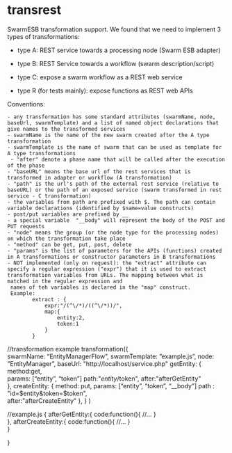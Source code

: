 # transrest
SwarmESB transformation support. 
We found that we need to implement 3 types of transformations:
- type A: REST service towards a processing node (Swarm ESB adapter) 
- type B: REST Service towards a workflow (swarm description/script) 
- type C: expose a swarm workflow as a REST web service


- type R (for tests mainly): expose functions as REST web APIs


Conventions:
 
    - any transformation has some standard attributes (swarmName, node, baseUrl, swarmTemplate) and a list of named object declarations that give names to the transformed services
    - swarmName is the name of the new swarm created after the A type transformation 
    - swarmTemplate is the name of swarm that can be used as template for A type transformations
     - "after" denote a phase name that will be called after the execution of the phase  
    - "baseURL" means the base url of the rest services that is transformed in adapter or workflow (A transformation)
    - "path" is the url's path of the external rest service (relative to baseURL) or the path of an exposed service (swarm transformed in rest service - C transformation)
    - the variables from path are prefixed with $. The path can contain variable declarations (identified by $name=value constructs)
    - post/put variables are prefixed by __
    - a special variable  "__body" will represent the body of the POST and PUT requests    
    - "node" means the group (or the node type for the processing nodes) on which the transformation take place
    - "method" can be get, put, post, delete    
    - "params" is the list of parameters for the APIs (functions) created in A transformations or constructor parameters in B transformations 
    - NOT implemented (only on request): the "extract" attribute can specify a regular expression ("expr") that it is used to extract transformation variables from URLs. The mapping between what is matched in the regular expression and 
     names of teh variables is declared in the "map" construct. 
     Example: 
            extract : {
                expr:"/(^\/*)/((^\/*))/",
                map:{
                    entity:2,
                    token:1
                }
            }
             			
 
//transformation example
transformation({	
	swarmName: 	“EntityManagerFlow”,
	swarmTemplate:	”example.js”,
	node:		”EntityManager”,
	baseUrl:	"http://localhost/service.php"
	getEntity: {
			method:get,			
			params: [“entity”, “token”]
			path:"$entity/$token",
            after:"afterGetEntity"			
			},
	createEntity: {
			method: put,
			params: [“entity”, “token”, “__body”]
			path : "id=$entity&token=$token",			
			after:"afterCreateEntity"
			},
} )


//example.js
{
    afterGetEntity:{
        code:function(){
        //...
        }    
    },
    afterCreateEntity:{
        code:function(){
        //...
                }        
    }
   
}

